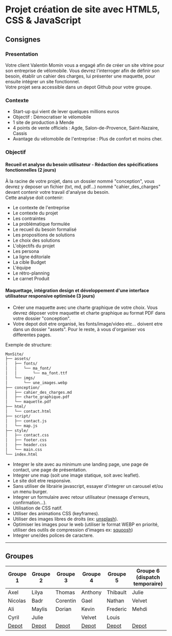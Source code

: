 # Projet création de site avec HTML5, CSS & JavaScript

## Consignes

### Presentation

Votre client Valentin Momin vous a engagé afin de créer un site vitrine pour son entreprise de vélomobile.
Vous devrez l'interroger afin de définir son besoin, établir un cahier des charges, lui présenter une maquette, pour ensuite intégrer un site fonctionnel.  
Votre projet sera accessible dans un depot Github pour votre groupe.

### Contexte

- Start-up qui vient de lever quelques millions euros
- Objectif : Démocratiser le vélomobile
- 1 site de production à Mende
- 4 points de vente officiels : Agde, Salon-de-Provence, Saint-Nazaire, Cassis
- Avantage du vélomobile de l'entreprise : Plus de confort et moins cher.

### Objectif 

#### Recueil et analyse du besoin utilisateur - Rédaction des spécifications fonctionnelles (2 jours)

À la racine de votre projet, dans un dossier nommé "conception", vous devrez y deposer un fichier (txt, md, pdf...) nommé "cahier_des_charges" devant contenir votre travail d'analyse du besoin.   
Cette analyse doit contenir:  

- Le contexte de l'entreprise
- Le contexte du projet
- Les contraintes
- La problématique formulée
- Le recueil du besoin formalisé
- Les propositions de solutions
- Le choix des solutions
- L'objectifs du projet
- Les persona
- La ligne éditoriale
- La cible Budget
- L'équipe
- Le rétro-planning 
- Le carnet Produit

#### Maquettage, intégration design et développement d'une interface utilisateur responsive optimisée (3 jours)

- Créer une maquette avec une charte graphique de votre choix. Vous devrez déposer votre maquette et charte graphique au format PDF dans votre dossier "conception".
- Votre depot doit etre organisé, les fonts/image/video etc... doivent etre dans un dossier "assets". Pour le reste, à vous d'organiser vos differentes pages.  

Exemple de structure:  

```bash
MonSite/
├── assets/
│   ├── fonts/
│   │   └── ma_font/
│   │       └── ma_font.ttf
│   └── imgs/
│       └── une_images.webp
├── conception/
│   ├── cahier_des_charges.md
│   ├── charte_graphique.pdf
│   └── maquette.pdf
├── html/
│   └── contact.html
├── script/
│   ├── contact.js
│   └── map.js
├── style/
│   ├── contact.css
│   ├── footer.css
│   ├── header.css
│   └── main.css
└── index.html
```
- Integrer le site avec au minimum une landing page, une page de contact, une page de présentation.
- Integrer une map (soit une image statique, soit avec leaflet).
- Le site doit etre responsive.
- Sans utiliser de librairie javascript, essayer d'integrer un carousel et/ou un menu burger.
- Integrer un formulaire avec retour utilisateur (message d'erreurs, confirmation...).
- Utilisation de CSS natif.
- Utiliser des animations CSS (keyframes).
- Utiliser des images libres de droits (ex: [unsplash](https://unsplash.com/fr)).
- Optimiser les images pour le web (utiliser le format WEBP en priorité, utiliser des outils de compression d'images ex: [squoosh](https://squoosh.app/))
- Integrer une/des polices de caractere.

---

## Groupes

| Groupe 1 | Groupe 2 | Groupe 3 | Groupe 4 | Groupe 5 | Groupe 6 (dispatch temporaire) | 
|----------|----------|----------|----------|----------|----------|
| Axel     | Lilya    | Thomas   | Anthony  | Thibault | Julie    |
| Nicolas  | Badr     | Corentin | Gael     | Nathan   | Velvet   |
| Ali      | Maylis   | Dorian   | Kevin    | Frederic | Mehdi    |
| Cyril    | Julie    |          | Velvet   | Louis    |          |
|[Depot](https://github.com/users/nicolasbilic/projects/1/views/1) |[Depot](https://github.com/badreddinemimouni/Projet1-Groupe2) |[Depot](https://github.com/NairoD34/Projet-1-Diginamic) |[Depot](https://github.com/Somenae/projetBobo) |[Depot](https://github.com/Thiblt/Projet1AGroupe5.git) |[Depot]() |
